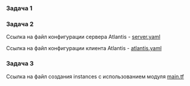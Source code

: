 ### Задача 1

### Задача 2
Ссылка на файл конфигурации сервера Atlantis - [server.yaml](server.yaml)

Ссылка на файл конфигурации клиента Atlantis - [atlantis.yaml](atlantis.yaml)
### Задача 3
Ссылка на файл создания instances с использованием модуля [main.tf](../terraform/main.tf)